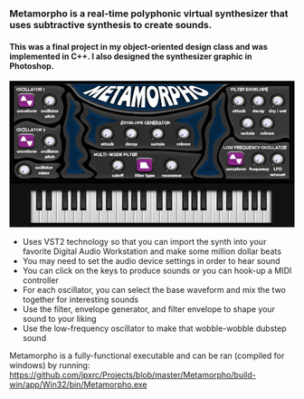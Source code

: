 ### Metamorpho is a real-time polyphonic virtual synthesizer that uses subtractive synthesis to create sounds.
#### This was a final project in my object-oriented design class and was implemented in C++. I also designed the synthesizer graphic in Photoshop.

![ScreenShot](https://github.com/jpxrc/Projects/blob/master/Metamorpho/Metamorpho.jpg)

* Uses VST2 technology so that you can import the synth into your favorite Digital Audio Workstation and make some million dollar beats
* You may need to set the audio device settings in order to hear sound
* You can click on the keys to produce sounds or you can hook-up a MIDI controller
* For each oscillator, you can select the base waveform and mix the two together for interesting sounds
* Use the filter, envelope generator, and filter envelope to shape your sound to your liking
* Use the low-frequency oscillator to make that wobble-wobble dubstep sound

Metamorpho is a fully-functional executable and can be ran (compiled for windows) by running: https://github.com/jpxrc/Projects/blob/master/Metamorpho/build-win/app/Win32/bin/Metamorpho.exe
